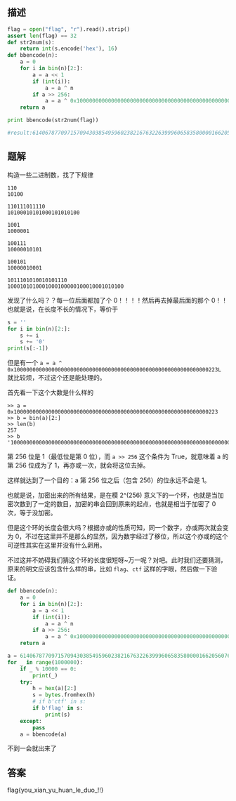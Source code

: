 ## 描述

```python
flag = open("flag", "r").read().strip()
assert len(flag) == 32
def str2num(s):
    return int(s.encode('hex'), 16)
def bbencode(n):
    a = 0
    for i in bin(n)[2:]:
        a = a << 1
        if (int(i)):
            a = a ^ n
        if a >> 256:
            a = a ^ 0x10000000000000000000000000000000000000000000000000000000000000223L
    return a

print bbencode(str2num(flag))

#result:61406787709715709430385495960238216763226399960658358000016620560764164045692
```

## 题解

构造一些二进制数，找了下规律

```
110
10100

110111011110
10100010101000101010100

1001
1000001

100111
10000010101

100101
10000010001

1011101010010101110
1000101010001000100000100010001010100
```

发现了什么吗？？每一位后面都加了个 0！！！！然后再去掉最后面的那个 0！！也就是说，在长度不长的情况下，等价于

```python
s = ''
for i in bin(n)[2:]:
    s += i
    s += '0'
print(s[:-1])
```

但是有一个 `a = a ^ 0x10000000000000000000000000000000000000000000000000000000000000223L` 就比较烦，不过这个还是能处理的。

首先看一下这个大数是什么样的

```
>> a = 0x10000000000000000000000000000000000000000000000000000000000000223
>> b = bin(a)[2:]
>> len(b)
257
>> b
'10000000000000000000000000000000000000000000000000000000000000000000000000000000000000000000000000000000000000000000000000000000000000000000000000000000000000000000000000000000000000000000000000000000000000000000000000000000000000000000000000000001000100011'
```

第 256 位是 1（最低位是第 0 位），而 `a >> 256` 这个条件为 True，就意味着 a 的第 256 位成为了 1，再亦或一次，就会将这位去掉。

这样就达到了一个目的：a 第 256 位之后（包含 256）的位永远不会是 1。

也就是说，加密出来的所有结果，是在模 2^(256) 意义下的一个环，也就是当加密次数到了一定的数目，加密的串会回到原来的起点，也就是相当于加密了 0 次，等于没加密。

但是这个环的长度会很大吗？根据亦或的性质可知，同一个数字，亦或两次就会变为 0，不过在这里并不是那么的显然，因为数字经过了移位，所以这个亦或的这个可逆性其实在这里并没有什么卵用。

不过这并不妨碍我们猜这个环的长度很短呀~万一呢？对吧。此时我们还要猜测，原来的明文应该包含什么样的串，比如 `flag`、`ctf` 这样的字眼，然后做一下验证。

```python
def bbencode(n):
    a = 0
    for i in bin(n)[2:]:
        a = a << 1
        if (int(i)):
            a = a ^ n
        if a >> 256:
            a = a ^ 0x10000000000000000000000000000000000000000000000000000000000000223
    return a

a = 61406787709715709430385495960238216763226399960658358000016620560764164045692
for _ in range(1000000):
    if _ % 10000 == 0:
        print(_)
    try:
        h = hex(a)[2:]
        s = bytes.fromhex(h)
        # if b'ctf' in s:
        if b'flag' in s:
            print(s)
    except:
        pass
    a = bbencode(a)
```

不到一会就出来了

## 答案

flag{you_xian_yu_huan_le_duo_!!}

